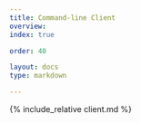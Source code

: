 ```yaml
---
title: Command-line Client
overview: 
index: true

order: 40 

layout: docs
type: markdown

---
```


{% include_relative client.md %}
